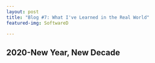 ```yaml
---
layout: post
title: "Blog #7: What I've Learned in the Real World"
featured-img: SoftwareD

---
```

## 2020-New Year, New Decade
